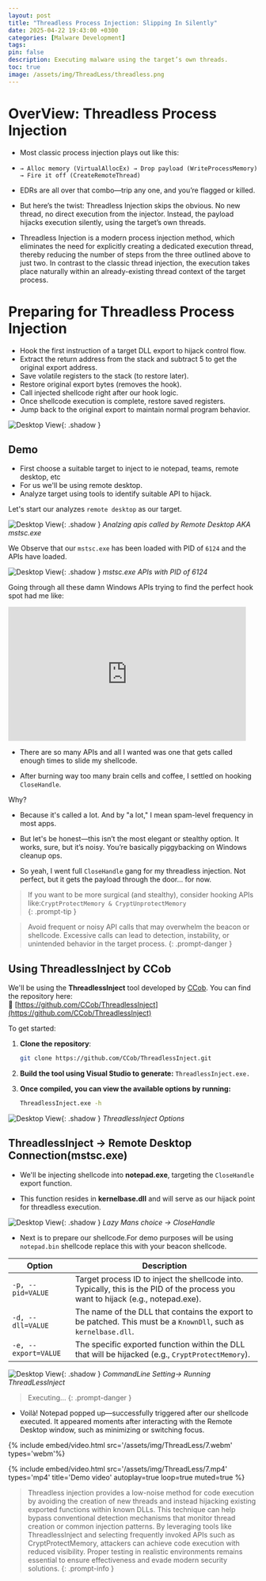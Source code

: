 ```yaml
---
layout: post
title: "Threadless Process Injection: Slipping In Silently"
date: 2025-04-22 19:43:00 +0300
categories: [Malware Development]
tags: 
pin: false
description: Executing malware using the target’s own threads.
toc: true
image: /assets/img/ThreadLess/threadless.png
---
```


<h1>OverView: Threadless Process Injection</h1>

- Most classic process injection plays out like this:

- `→ Alloc memory (VirtualAllocEx) → Drop payload (WriteProcessMemory) → Fire it off (CreateRemoteThread)`

- EDRs are all over that combo—trip any one, and you’re flagged or killed.

- But here’s the twist: Threadless Injection skips the obvious. No new thread, no direct execution from the injector. Instead, the payload hijacks execution silently, using the target’s own threads.

- Threadless Injection is a modern process injection method, which eliminates the need for explicitly creating a dedicated execution thread, thereby reducing the number of steps from the three outlined above to just two. In contrast to the classic thread injection, the execution takes place naturally within an already-existing thread context of the target process. 


# Preparing for Threadless Process Injection

- Hook the first instruction of a target DLL export to hijack control flow.
- Extract the return address from the stack and subtract 5 to get the original export address.
- Save volatile registers to the stack (to restore later).
- Restore original export bytes (removes the hook).
- Call injected shellcode right after our hook logic.
- Once shellcode execution is complete, restore saved registers.
- Jump back to the original export to maintain normal program behavior.

![Desktop View](/assets/img/ThreadLess/thl.png){: .shadow } 



## Demo

- First choose a suitable target to inject to ie notepad, teams, remote desktop, etc
- For us we'll be using remote desktop.
- Analyze target using tools to identify suitable API to hijack.

Let's start our analyzes `remote desktop` as our target.

![Desktop View](/assets/img/ThreadLess/1th.png){: .shadow } 
_Analzing apis called by Remote Desktop AKA mstsc.exe_

We Observe that our `mstsc.exe` has been loaded with PID of `6124` and the APIs have loaded.

![Desktop View](/assets/img/ThreadLess/2th.png){: .shadow } 
_mstsc.exe APIs with PID of 6124_

Going through all these damn Windows APIs trying to find the perfect hook spot had me like:

<iframe src="https://giphy.com/embed/Sn1m4mcE6mbHwjaWIx" width="480" height="271" style="" frameBorder="0" class="giphy-embed" allowFullScreen></iframe>

- There are so many APIs and all I wanted was one that gets called enough times to slide my shellcode.

- After burning way too many brain cells and coffee, I settled on hooking `CloseHandle`.

Why?
- Because it's called a lot. And by "a lot," I mean spam-level frequency in most apps.

- But let's be honest—this isn’t the most elegant or stealthy option. It works, sure, but it’s noisy. You’re basically piggybacking on Windows cleanup ops.

- So yeah, I went full `CloseHandle` gang for my threadless injection. Not perfect, but it gets the payload through the door... for now.

> If you want to be more surgical (and stealthy), consider hooking APIs like:`CryptProtectMemory & CryptUnprotectMemory`  
{: .prompt-tip }

> Avoid frequent or noisy API calls that may overwhelm the beacon or shellcode. Excessive calls can lead to detection, instability, or unintended behavior in the target process.
{: .prompt-danger }

## Using ThreadlessInject by CCob

We'll be using the **ThreadlessInject** tool developed by [CCob](https://github.com/CCob). You can find the repository here:  
🔗 [https://github.com/CCob/ThreadlessInject](https://github.com/CCob/ThreadlessInject)

To get started:

1. **Clone the repository**:
    ```bash
    git clone https://github.com/CCob/ThreadlessInject.git
    ```
2. **Build the tool using Visual Studio to generate:** `ThreadlessInject.exe.`

3. **Once compiled, you can view the available options by running:**
    ```bash
    ThreadlessInject.exe -h
    ```

![Desktop View](/assets/img/ThreadLess/3th.png){: .shadow } 
_ThreadlessInject Options_

## ThreadlessInject -> Remote Desktop Connection(mstsc.exe)

- We'll be injecting shellcode into **notepad.exe**, targeting the `CloseHandle` export function.  

- This function resides in **kernelbase.dll** and will serve as our hijack point for threadless execution.

![Desktop View](/assets/img/ThreadLess/4th.png){: .shadow } 
_Lazy Mans choice -> CloseHandle_


- Next is to prepare our shellcode.For demo purposes will be using `notepad.bin` shellcode replace this with your beacon shellcode.

| Option            | Description                                                                 |
|-------------------|-----------------------------------------------------------------------------|
| `-p, --pid=VALUE`  | Target process ID to inject the shellcode into. Typically, this is the PID of the process you want to hijack (e.g., notepad.exe). |
| `-d, --dll=VALUE`  | The name of the DLL that contains the export to be patched. This must be a `KnownDll`, such as `kernelbase.dll`. |
| `-e, --export=VALUE` | The specific exported function within the DLL that will be hijacked (e.g., `CryptProtectMemory`). |

![Desktop View](/assets/img/ThreadLess/4th.png){: .shadow } 
_CommandLine Setting-> Running ThreadLessInject_

> Executing...
{: .prompt-danger }

- Voilà! Notepad popped up—successfully triggered after our shellcode executed. It appeared moments after interacting with the Remote Desktop window, such as minimizing or switching focus.


{% include embed/video.html src='/assets/img/ThreadLess/7.webm' types='webm'%}



{%
  include embed/video.html
  src='/assets/img/ThreadLess/7.mp4'
  types='mp4'
  title='Demo video'
  autoplay=true
  loop=true
  muted=true
%}




> Threadless injection provides a low-noise method for code execution by avoiding the creation of new threads and instead hijacking existing exported functions within known DLLs. This technique can help bypass conventional detection mechanisms that monitor thread creation or common injection patterns. By leveraging tools like ThreadlessInject and selecting frequently invoked APIs such as CryptProtectMemory, attackers can achieve code execution with reduced visibility. Proper testing in realistic environments remains essential to ensure effectiveness and evade modern security solutions.
{: .prompt-info }
